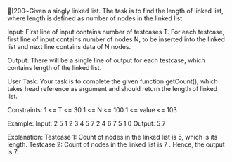 [200~Given a singly linked list. The task is to find the length of linked list, where length is defined as number of nodes in the linked list.

Input:
First line of input contains number of testcases T. For each testcase, first line of input contains number of nodes N, to be inserted into the linked list and next line contains data of N nodes.

Output:
There will be a single line of output for each testcase, which contains length of the linked list.

User Task:
Your task is to complete the given function getCount(), which takes head reference as argument and should return the length of linked list.

Constraints:
1 <= T <= 30
1 <= N <= 100
1 <= value <= 103

Example:
Input:
2
5
1 2 3 4 5
7
2 4 6 7 5 1 0
Output:
5
7

Explanation:
Testcase 1: Count of nodes in the linked list is 5, which is its length.
Testcase 2: Count of nodes in the linked list is 7 . Hence, the output is 7.
